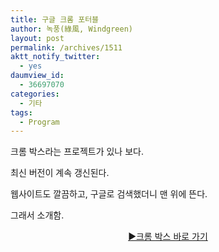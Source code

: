 ```yaml
---
title: 구글 크롬 포터블
author: 녹풍(綠風, Windgreen)
layout: post
permalink: /archives/1511
aktt_notify_twitter:
  - yes
daumview_id:
  - 36697070
categories:
  - 기타
tags:
  - Program
---
```

크롬 박스라는 프로젝트가 있나 보다.

최신 버전이 계속 갱신된다.

웹사이트도 깔끔하고, 구글로 검색했더니 맨 위에 뜬다.

그래서 소개함.

<p style="text-align: center;">
  <a href="http://iblogbox.com/chromebox/?lang=ko">▶크롬 박스 바로 가기</a>
</p>